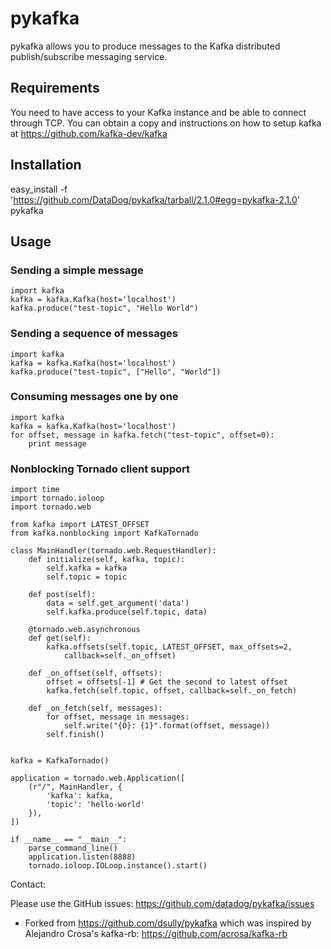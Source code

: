 # pykafka

pykafka allows you to produce messages to the Kafka distributed publish/subscribe messaging service.

## Requirements

You need to have access to your Kafka instance and be able to connect through
TCP. You can obtain a copy and instructions on how to setup kafka at
https://github.com/kafka-dev/kafka

## Installation
easy_install -f 'https://github.com/DataDog/pykafka/tarball/2.1.0#egg=pykafka-2.1.0' pykafka

## Usage

### Sending a simple message

    import kafka
    kafka = kafka.Kafka(host='localhost')
    kafka.produce("test-topic", "Hello World")

### Sending a sequence of messages

    import kafka
    kafka = kafka.Kafka(host='localhost')
    kafka.produce("test-topic", ["Hello", "World"])

### Consuming messages one by one

    import kafka
    kafka = kafka.Kafka(host='localhost')
    for offset, message in kafka.fetch("test-topic", offset=0):
        print message

### Nonblocking Tornado client support

    import time
    import tornado.ioloop
    import tornado.web

    from kafka import LATEST_OFFSET
    from kafka.nonblocking import KafkaTornado

    class MainHandler(tornado.web.RequestHandler):
        def initialize(self, kafka, topic):
            self.kafka = kafka
            self.topic = topic
    
        def post(self):
            data = self.get_argument('data')
            self.kafka.produce(self.topic, data)
        
        @tornado.web.asynchronous
        def get(self):
            kafka.offsets(self.topic, LATEST_OFFSET, max_offsets=2, 
                callback=self._on_offset)
    
        def _on_offset(self, offsets):
            offset = offsets[-1] # Get the second to latest offset
            kafka.fetch(self.topic, offset, callback=self._on_fetch)
    
        def _on_fetch(self, messages):
            for offset, message in messages:
                self.write("{0}: {1}".format(offset, message))
            self.finish()
    

    kafka = KafkaTornado()

    application = tornado.web.Application([
        (r"/", MainHandler, {
            'kafka': kafka,
            'topic': 'hello-world'
        }),
    ])

    if __name__ == "__main__":
        parse_command_line()
        application.listen(8888)
        tornado.ioloop.IOLoop.instance().start()

    

Contact:

Please use the GitHub issues: https://github.com/datadog/pykafka/issues

* Forked from https://github.com/dsully/pykafka which was inspired by Alejandro Crosa's kafka-rb: https://github.com/acrosa/kafka-rb
